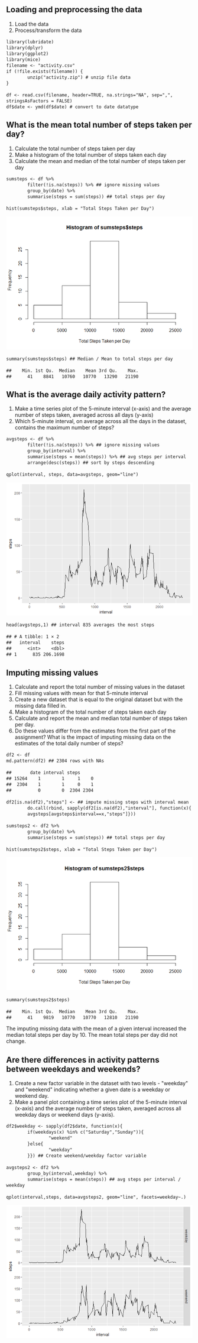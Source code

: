 Loading and preprocessing the data
----------------------------------

1.  Load the data
2.  Process/transform the data

<!-- -->

    library(lubridate)
    library(dplyr)
    library(ggplot2)
    library(mice)
    filename <- "activity.csv"
    if (!file.exists(filename)) { 
            unzip("activity.zip") # unzip file data
    }

    df <- read.csv(filename, header=TRUE, na.strings="NA", sep=",", stringsAsFactors = FALSE)
    df$date <- ymd(df$date) # convert to date datatype

What is the mean total number of steps taken per day?
-----------------------------------------------------

1.  Calculate the total number of steps taken per day
2.  Make a histogram of the total number of steps taken each day
3.  Calculate the mean and median of the total number of steps taken per
    day

<!-- -->

    sumsteps <- df %>% 
            filter(!is.na(steps)) %>% ## ignore missing values
            group_by(date) %>% 
            summarise(steps = sum(steps)) ## total steps per day

    hist(sumsteps$steps, xlab = "Total Steps Taken per Day")

![](figure/plot1c2-1.png)

    summary(sumsteps$steps) ## Median / Mean to total steps per day

    ##    Min. 1st Qu.  Median    Mean 3rd Qu.    Max. 
    ##      41    8841   10760   10770   13290   21190

What is the average daily activity pattern?
-------------------------------------------

1.  Make a time series plot of the 5-minute interval (x-axis) and the
    average number of steps taken, averaged across all days (y-axis)
2.  Which 5-minute interval, on average across all the days in the
    dataset, contains the maximum number of steps?

<!-- -->

    avgsteps <- df %>% 
            filter(!is.na(steps)) %>% ## ignore missing values
            group_by(interval) %>% 
            summarise(steps = mean(steps)) %>% ## avg steps per interval
            arrange(desc(steps)) ## sort by steps descending

    qplot(interval, steps, data=avgsteps, geom="line")

![](figure/plot2c3-1.png)

    head(avgsteps,1) ## interval 835 averages the most steps

    ## # A tibble: 1 × 2
    ##   interval    steps
    ##      <int>    <dbl>
    ## 1      835 206.1698

Imputing missing values
-----------------------

1.  Calculate and report the total number of missing values in the
    dataset
2.  Fill missing values with mean for that 5-minute interval
3.  Create a new dataset that is equal to the original dataset but with
    the missing data filled in.
4.  Make a histogram of the total number of steps taken each day
5.  Calculate and report the mean and median total number of steps taken
    per day.
6.  Do these values differ from the estimates from the first part of the
    assignment? What is the impact of imputing missing data on the
    estimates of the total daily number of steps?

<!-- -->

    df2 <- df
    md.pattern(df2) ## 2304 rows with NAs

    ##       date interval steps     
    ## 15264    1        1     1    0
    ##  2304    1        1     0    1
    ##          0        0  2304 2304

    df2[is.na(df2),"steps"] <- ## impute missing steps with interval mean
            do.call(rbind, sapply(df2[is.na(df2),"interval"], function(x){
            avgsteps[avgsteps$interval==x,"steps"]}))

    sumsteps2 <- df2 %>% 
            group_by(date) %>% 
            summarise(steps = sum(steps)) ## total steps per day

    hist(sumsteps2$steps, xlab = "Total Steps Taken per Day")

![](figure/plot3c4-1.png)

    summary(sumsteps2$steps)

    ##    Min. 1st Qu.  Median    Mean 3rd Qu.    Max. 
    ##      41    9819   10770   10770   12810   21190

The imputing missing data with the mean of a given interval increased
the median total steps per day by 10. The mean total steps per day did
not change.

Are there differences in activity patterns between weekdays and weekends?
-------------------------------------------------------------------------

1.  Create a new factor variable in the dataset with two levels -
    "weekday" and "weekend" indicating whether a given date is a weekday
    or weekend day.
2.  Make a panel plot containing a time series plot of the 5-minute
    interval (x-axis) and the average number of steps taken, averaged
    across all weekday days or weekend days (y-axis).

<!-- -->

    df2$weekday <- sapply(df2$date, function(x){
            if(weekdays(x) %in% c("Saturday","Sunday")){
                    "weekend"
            }else{
                    "weekday"
            }}) ## Create weekend/weekday factor variable

    avgsteps2 <- df2 %>% 
            group_by(interval,weekday) %>% 
            summarise(steps = mean(steps)) ## avg steps per interval / weekday

    qplot(interval,steps, data=avgsteps2, geom="line", facets=weekday~.)

![](figure/plot4unnamed-chunk-1-1.png)
